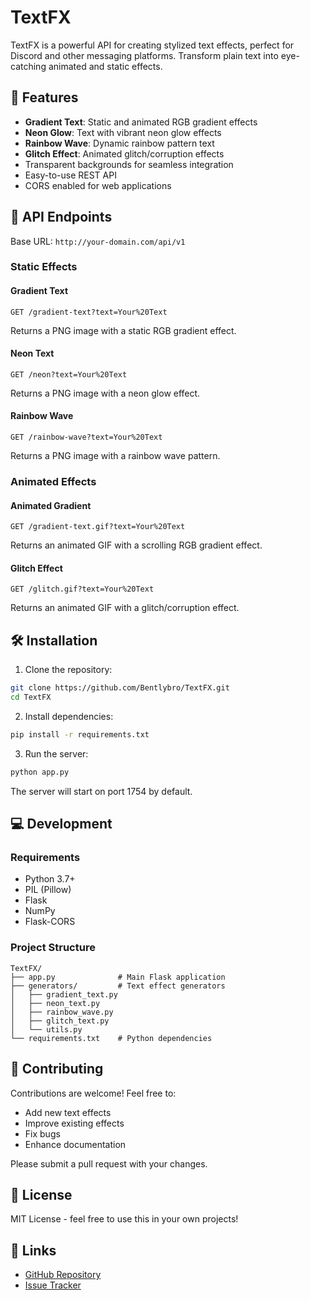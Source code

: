 # TextFX

TextFX is a powerful API for creating stylized text effects, perfect for Discord and other messaging platforms. Transform plain text into eye-catching animated and static effects.

## 🌟 Features

- **Gradient Text**: Static and animated RGB gradient effects
- **Neon Glow**: Text with vibrant neon glow effects
- **Rainbow Wave**: Dynamic rainbow pattern text
- **Glitch Effect**: Animated glitch/corruption effects
- Transparent backgrounds for seamless integration
- Easy-to-use REST API
- CORS enabled for web applications

## 🚀 API Endpoints

Base URL: `http://your-domain.com/api/v1`

### Static Effects

#### Gradient Text
```
GET /gradient-text?text=Your%20Text
```
Returns a PNG image with a static RGB gradient effect.

#### Neon Text
```
GET /neon?text=Your%20Text
```
Returns a PNG image with a neon glow effect.

#### Rainbow Wave
```
GET /rainbow-wave?text=Your%20Text
```
Returns a PNG image with a rainbow wave pattern.

### Animated Effects

#### Animated Gradient
```
GET /gradient-text.gif?text=Your%20Text
```
Returns an animated GIF with a scrolling RGB gradient effect.

#### Glitch Effect
```
GET /glitch.gif?text=Your%20Text
```
Returns an animated GIF with a glitch/corruption effect.

## 🛠️ Installation

1. Clone the repository:
```bash
git clone https://github.com/Bentlybro/TextFX.git
cd TextFX
```

2. Install dependencies:
```bash
pip install -r requirements.txt
```

3. Run the server:
```bash
python app.py
```
The server will start on port 1754 by default.

## 💻 Development

### Requirements
- Python 3.7+
- PIL (Pillow)
- Flask
- NumPy
- Flask-CORS

### Project Structure
```
TextFX/
├── app.py              # Main Flask application
├── generators/         # Text effect generators
│   ├── gradient_text.py
│   ├── neon_text.py
│   ├── rainbow_wave.py
│   ├── glitch_text.py
│   └── utils.py
└── requirements.txt    # Python dependencies
```

## 🤝 Contributing

Contributions are welcome! Feel free to:
- Add new text effects
- Improve existing effects
- Fix bugs
- Enhance documentation

Please submit a pull request with your changes.

## 📝 License

MIT License - feel free to use this in your own projects!

## 🔗 Links

- [GitHub Repository](https://github.com/Bentlybro/TextFX)
- [Issue Tracker](https://github.com/Bentlybro/TextFX/issues)
